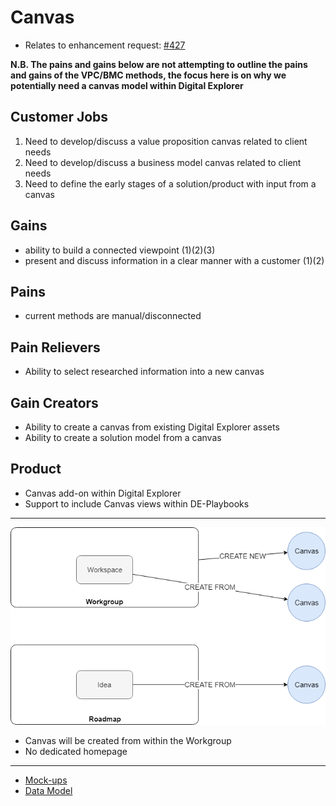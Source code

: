 # Canvas

- Relates to enhancement request: [#427](https://github.dxc.com/DigitalExplorer/Digital-Explorer-Specs/issues/427)

**N.B. The pains and gains below are not attempting to outline the pains and gains of the VPC/BMC methods, the focus here is on why we potentially need a canvas model within Digital Explorer**

## Customer Jobs
1. Need to develop/discuss a value proposition canvas related to client needs
2. Need to develop/discuss a business model canvas related to client needs
3. Need to define the early stages of a solution/product with input from a canvas


## Gains
- ability to build a connected viewpoint (1)(2)(3)
- present and discuss information in a clear manner with a customer (1)(2)


## Pains
- current methods are manual/disconnected


## Pain Relievers
- Ability to select researched information into a new canvas

## Gain Creators

- Ability to create a canvas from existing Digital Explorer assets
- Ability to create a solution model from a canvas


## Product

- Canvas add-on within Digital Explorer
- Support to include Canvas views within DE-Playbooks


----

![image](images/CanvasFlow.png)

- Canvas will be created from within the Workgroup
- No dedicated homepage 


----

- [Mock-ups](canvasMocks.md)
- [Data Model](Canvasdatamodel.md)

